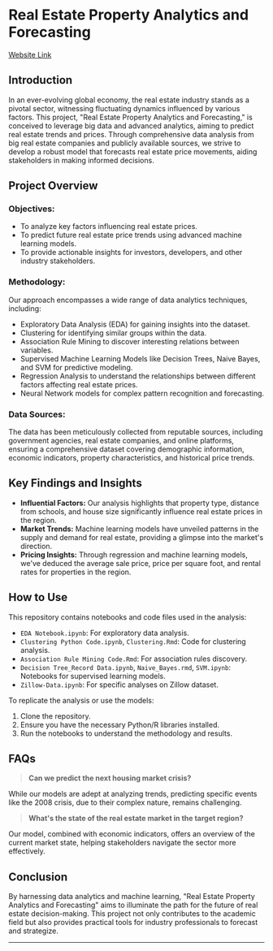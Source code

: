 # Real Estate Property Analytics and Forecasting

[Website Link](https://sites.google.com/d/1qXmN7RujdmV4Zqwuq-ZmpXlK61VMEsRR/p/10VS1NqGIeylRz5HI1RDHO_IUe7wi_C9D/edit)

## Introduction

In an ever-evolving global economy, the real estate industry stands as a pivotal sector, witnessing fluctuating dynamics influenced by various factors. This project, "Real Estate Property Analytics and Forecasting," is conceived to leverage big data and advanced analytics, aiming to predict real estate trends and prices. Through comprehensive data analysis from big real estate companies and publicly available sources, we strive to develop a robust model that forecasts real estate price movements, aiding stakeholders in making informed decisions.

## Project Overview

### Objectives:
- To analyze key factors influencing real estate prices.
- To predict future real estate price trends using advanced machine learning models.
- To provide actionable insights for investors, developers, and other industry stakeholders.

### Methodology:
Our approach encompasses a wide range of data analytics techniques, including:
- Exploratory Data Analysis (EDA) for gaining insights into the dataset.
- Clustering for identifying similar groups within the data.
- Association Rule Mining to discover interesting relations between variables.
- Supervised Machine Learning Models like Decision Trees, Naive Bayes, and SVM for predictive modeling.
- Regression Analysis to understand the relationships between different factors affecting real estate prices.
- Neural Network models for complex pattern recognition and forecasting.

### Data Sources:
The data has been meticulously collected from reputable sources, including government agencies, real estate companies, and online platforms, ensuring a comprehensive dataset covering demographic information, economic indicators, property characteristics, and historical price trends.

## Key Findings and Insights

- **Influential Factors:** Our analysis highlights that property type, distance from schools, and house size significantly influence real estate prices in the region.
- **Market Trends:** Machine learning models have unveiled patterns in the supply and demand for real estate, providing a glimpse into the market's direction.
- **Pricing Insights:** Through regression and machine learning models, we've deduced the average sale price, price per square foot, and rental rates for properties in the region.

## How to Use

This repository contains notebooks and code files used in the analysis:
- `EDA Notebook.ipynb`: For exploratory data analysis.
- `Clustering Python Code.ipynb`, `Clustering.Rmd`: Code for clustering analysis.
- `Association Rule Mining Code.Rmd`: For association rules discovery.
- `Decision Tree_Record Data.ipynb`, `Naive_Bayes.rmd`, `SVM.ipynb`: Notebooks for supervised learning models.
- `Zillow-Data.ipynb`: For specific analyses on Zillow dataset.

To replicate the analysis or use the models:
1. Clone the repository.
2. Ensure you have the necessary Python/R libraries installed.
3. Run the notebooks to understand the methodology and results.

## FAQs

> **Can we predict the next housing market crisis?**

While our models are adept at analyzing trends, predicting specific events like the 2008 crisis, due to their complex nature, remains challenging.

> **What's the state of the real estate market in the target region?**

Our model, combined with economic indicators, offers an overview of the current market state, helping stakeholders navigate the sector more effectively.

## Conclusion

By harnessing data analytics and machine learning, "Real Estate Property Analytics and Forecasting" aims to illuminate the path for the future of real estate decision-making. This project not only contributes to the academic field but also provides practical tools for industry professionals to forecast and strategize.


---


